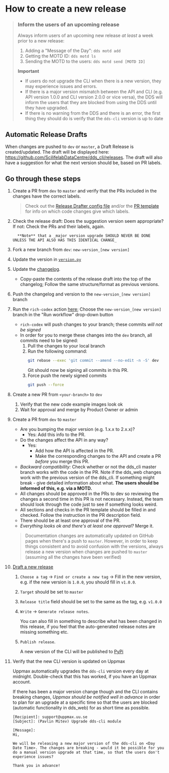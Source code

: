 # How to create a new release

> ### Inform the users of an upcoming release
> Always inform users of an upcoming new release _at least_ a week prior to a new release:
> 1. Adding a "Message of the Day": `dds motd add`
> 2. Getting the MOTD ID: `dds motd ls`
> 3. Sending the MOTD to the users: `dds motd send [MOTD ID]`
>
> **Important**
> - If users do not upgrade the CLI when there is a new version, they may experience issues and errors.
> - If there is a major version mismatch between the API and CLI (e.g. API version 1.0.0 and CLI version 2.0.0 or vice versa), the DDS will inform the users that they are blocked from using the DDS until they have upgraded.
> - If there is no warning from the DDS and there is an error, the first thing they should do is verify that the `dds-cli` version is up to date

## Automatic Release Drafts
When changes are pushed to `dev` or `master`, a Draft Release is created/updated. The draft will be displayed here: https://github.com/ScilifelabDataCentre/dds_cli/releases. The draft will also have a suggestion for what the next version should be, based on PR labels.

## Go through these steps

1. Create a PR from `dev` to `master` and verify that the PRs included in the changes have the correct labels.

   > Check out the [Release Drafter config file](../../.github/release-drafter.yml) and/or the [PR template](../../.github/pull_request_template.md) for info on which code changes give which labels. 
   
2. Check the release draft: Does the suggestion version seem appropriate? If not: Check the PRs and their labels, again. 

         **Note** that a _major version upgrade SHOULD NEVER BE DONE UNLESS THE API ALSO HAS THIS IDENTICAL CHANGE_

3. Fork a new branch from `dev`: `new-version_[new version]`
4. Update the version in [`version.py`](../../dds_cli/version.py)
5. Update the [changelog](../../CHANGELOG.rst). 
   
   - Copy-paste the contents of the release draft into the top of the changelog; Follow the same structure/format as previous versions. 

6. Push the changelog and version to the `new-version_[new version]` branch 
7. Run the `rich-codex` action [here](https://github.com/ScilifelabDataCentre/dds_cli/actions/workflows/rich-codex-cli.yml); Choose the `new-version_[new version]` branch in the "Run workflow" drop-down button
   
   - `rich-codex` will push changes to your branch; these commits _will not be signed_
   - In order for you to merge these changes into the `dev` branch, all commits need to be signed:
     1. Pull the changes to your local branch
     2. Run the following command:
        ```bash
        git rebase --exec 'git commit --amend --no-edit -n -S' dev
        ```
        Git should now be signing all commits in this PR.
     3. Force push the newly signed commits
        ```bash
        git push --force
        ```
7. Create a new PR from `<your-branch>` to `dev`
   1. Verify that the new code example images look ok
   2. Wait for approval and merge by Product Owner or admin
8. Create a PR from `dev` to `master`

   - Are you bumping the major version (e.g. 1.x.x to 2.x.x)?
     - Yes: Add this info to the PR.
   - Do the changes affect the API in any way?
     - Yes:
       - Add how the API is affected in the PR.
       - Make the corresponding changes to the API and create a PR _before_ you merge this PR.
   - _Backward compatibility:_ Check whether or not the dds_cli master branch works with the code in the PR. Note if the dds_web changes work with the previous version of the dds_cli. If something might break - give detailed information about what. **The users should be informed of this, e.g. via a MOTD.**
   - All changes should be approved in the PRs to dev so reviewing the changes a second time in this PR is not necessary. Instead, the team should look through the code just to see if something looks weird.
   - All sections and checks in the PR template should be filled in and checked. Follow the instruction in the PR description field.
   - There should be at least one approval of the PR.
   - _Everything looks ok and there's at least one approval?_ Merge it.

   > Documentation changes are automatically updated on GitHub pages when there's a push to `master`. However, in order to keep things consistent and to avoid confusion with the versions, always release a new version when changes are pushed to `master` (assuming all the changes have been verified)

9. [Draft a new release](https://github.com/ScilifelabDataCentre/dds_cli/releases)

   1. `Choose a tag` &rarr; `Find or create a new tag` &rarr; Fill in the new version, e.g. if the new version is `1.0.0`, you should fill in `v1.0.0`.
   2. `Target` should be set to `master`
   3. `Release title` field should be set to the same as the tag, e.g. `v1.0.0`
   4. `Write` &rarr; `Generate release notes`.

      You can also fill in something to describe what has been changed in this release, if you feel that the auto-generated release notes are missing something etc.

   5. `Publish release`.

      A new version of the CLI will be published to [PyPi](https://pypi.org/project/dds-cli/)

10. Verify that the new CLI version is updated on Uppmax

    Uppmax automatically upgrades the `dds-cli` version every day at midnight. Double-check that this has worked, if you have an Uppmax account.

    If there has been a major version change though and the CLI contains breaking changes, _Uppmax should be notified well in advance_ in order to plan for an upgrade at a specific time so that the users are blocked (automatic functionality in dds_web) for as short time as possible.

    ```
    [Recipient]: support@uppmax.uu.se
    [Subject]: (Pavlin Mitev) Upgrade dds-cli module

    [Message]:
    Hi,

    We will be releasing a new major version of the dds-cli on <Day Date Time>. The changes are breaking - would it be possible for you do a manual version upgrade at that time, so that the users don't experience issues?

    Thank you in advance!
    ```

